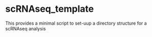 # scRNAseq_template
This provides a minimal script to set-uup a directory structure for a scRNAseq analysis
